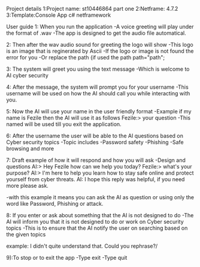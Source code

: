 Project details
1:Project name: st10446864 part one
2:Netframe: 4.7.2
3:Template:Console App c# netframework

User guide 
1: When you run the application
   -A voice greeting will play under the format of .wav
   -The app is designed to get the audio file automatical.

2: Then after the wav audio sound for greeting the logo will show
   -This logo is an image that is reginerated by Ascii
   -If the logo or image is not found the error for you
   -Or replace the path {if used the path path="path";

3: The system will greet you using the text message
   -Which is welcome to AI cyber security

4: After the message, the system will prompt you for your username
   -This username will be used on how the AI should call you while interacting with you.

5: Now the AI will use your name in the user friendly format
   -Example
      if my name is Fezile then the AI will use it as follows
      Fezile:> your question
    -This named will be used till you exit the application.

6: After the username the user will be able to the AI questions based on Cyber security topics
   -Topic includes
   -Password safety
   -Phishing
   -Safe browsing and more 

7: Draft example of how it will respond and how you will ask
   -Design and questions
   AI:> Hey Fezile how can we help you today?
   Fezile:> what's your purpose?
   AI:> I'm here to help you learn how to stay safe online and protect yourself from cyber threats.
   AI: I hope this reply was helpful, if you need more please ask.
   
   -with this example it means you can ask the AI as question or using only the word like Password, Phishing or attack.

8: If you enter or ask about something that the AI is not designed to do
   -The AI will inform you that it is not designed to do or work on Cyber security topics
   -This is to ensure that the AI notify the user on searching based on the given topics

   example: I didn't quite understand that. Could you rephrase?/

9):To stop or to exit the app
  -Type exit
  -Type quit
